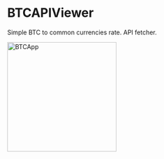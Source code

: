 # BTCAPIViewer
Simple BTC to common currencies rate. API fetcher.

<img width="250" alt="BTCApp" src="https://user-images.githubusercontent.com/55179291/92465420-d954ed00-f1ce-11ea-92e0-bb268f04a9b8.png">
